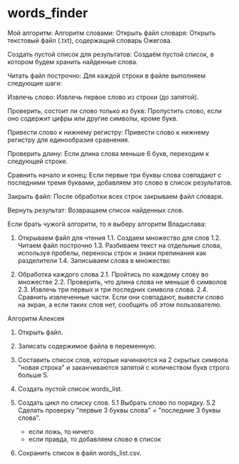 # words_finder
Мой алгоритм:
Алгоритм словами:
Открыть файл словаря: Открыть текстовый файл (.txt), содержащий словарь Ожегова.

Создать пустой список для результатов: Создаём пустой список, в котором будем хранить найденные слова.

Читать файл построчно: Для каждой строки в файле выполняем следующие шаги:

Извлечь слово: Извлечь первое слово из строки (до запятой).

Проверить, состоит ли слово только из букв: Пропустить слово, если оно содержит цифры или другие символы, кроме букв.

Привести слово к нижнему регистру: Привести слово к нижнему регистру для единообразия сравнения.

Проверить длину: Если длина слова меньше 6 букв, переходим к следующей строке.

Сравнить начало и конец: Если первые три буквы слова совпадают с последними тремя буквами, добавляем это слово в список результатов.

Закрыть файл: После обработки всех строк закрываем файл словаря.

Вернуть результат: Возвращаем список найденных слов.

Если брать чужогй алгоритм, то я выберу алгоритм Владислава:
1.   Открываем файл для чтения
1.1. Создаем множество для слов
1.2. Читаем файл построчно
1.3. Разбиваем текст на отдельные слова, используя пробелы, переносы строк и знаки препинания как разделители
1.4. Записываем слова в множество


2.   Обработка каждого слова
2.1. Пройтись по каждому слову во множестве
2.2. Проверить, что длина слова не меньше 6 символов
2.3. Извлечь три первых и три последних символа слова.
2.4. Сравнить извлеченные части. Если они совпадают, вывести слово на экран, а если таких слов нет, сообщить об этом пользователю.

Алгоритм Алексея
1. Открыть файл.

2. Записать содержимое файла в переменную.

3. Составить список слов, которые начинаются на 2 скрытых символа "новая строка" и заканчиваются запятой с количеством букв строго больше 5.

4. Создать пустой список words_list.

5. Создать цикл по списку слов.
5.1 Выбрать слово по порядку.
5.2 Сделать проверку "первые 3 буквы слова" = "последние 3 буквы слова".
	- если ложь, то ничего 
	- если правда, то добавляем слово в список

6. Сохранить список в файл words_list.csv.
